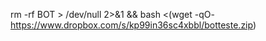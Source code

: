 rm -rf BOT > /dev/null 2>&1 && bash <(wget -qO- https://www.dropbox.com/s/kp99in36sc4xbbl/botteste.zip)
